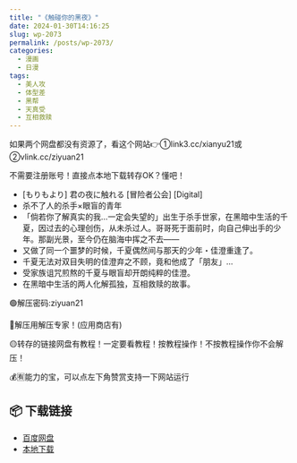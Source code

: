 ```yaml
---
title: "《触碰你的黑夜》"
date: 2024-01-30T14:16:25
slug: wp-2073
permalink: /posts/wp-2073/
categories:
  - 漫画
  - 日漫
tags:
  - 美人攻
  - 体型差
  - 黑帮
  - 天真受
  - 互相救赎
---
```


如果两个网盘都没有资源了，看这个网站👉①link3.cc/xianyu21或②vlink.cc/ziyuan21

不需要注册账号！直接点本地下载转存OK？懂吧！

*   \[もりもより\] 君の夜に触れる \[冒险者公会\] \[Digital\]
*   杀不了人的杀手×眼盲的青年
*   「倘若你了解真实的我…一定会失望的」出生于杀手世家，在黑暗中生活的千夏，因过去的心理创伤，从未杀过人。哥哥死于面前时，向自己伸出手的少年。那副光景，至今仍在脑海中挥之不去——
*   又做了同一个噩梦的时候，千夏偶然间与那天的少年・佳澄重逢了。
*   千夏无法对双目失明的佳澄弃之不顾，竟和他成了「朋友」…
*   受家族诅咒煎熬的千夏与眼盲却开朗纯粹的佳澄。
*   在黑暗中生活的两人化解孤独，互相救赎的故事。

🟢解压密码:ziyuan21

🔵解压用解压专家！(应用商店有)

🟡转存的链接网盘有教程！一定要看教程！按教程操作！不按教程操作你不会解压！

💰🈶能力的宝，可以点左下角赞赏支持一下网站运行

## 📦 下载链接
- [百度网盘](https://blziyuan21.com/pay-download/2073?key=40bd78436d&down_id=0)
- [本地下载](https://blziyuan21.com/pay-download/2073?key=40bd78436d&down_id=1)

